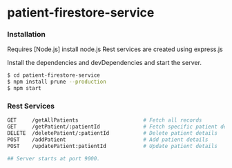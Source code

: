 # patient-firestore-service

### Installation

Requires [Node.js] install node.js
Rest services are created using express.js

Install the dependencies and devDependencies and start the server.

```sh
$ cd patient-firestore-service
$ npm install prune --production
$ npm start
```

### Rest Services

```bash
GET     /getAllPatients                     # Fetch all records
GET     /getPatient/:patientId              # Fetch specific patient details
DELETE  /deletePatient/:patientId           # Delete patient details
POST    /addPatient                         # Add patient details
POST    /updatePatient:patientId            # Update patient details

## Server starts at port 9000.
```